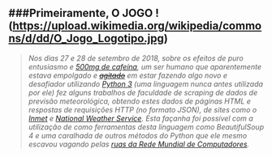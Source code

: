 ###Primeiramente,
O JOGO
!(https://upload.wikimedia.org/wikipedia/commons/d/dd/O_Jogo_Logotipo.jpg)
------
> _Nos dias 27 e 28 de setembro de 2018, sobre os efeitos de puro entusiasmo e [500mg de cafeína](https://i.imgflip.com/1r7l1b.jpg), um ser humano que aparentemente estava empolgado e [~~agitado~~](https://media.giphy.com/media/zJ8ldRaGLnHTa/giphy.gif) em estar fazendo algo novo e desafiador utilizando [Python 3](https://www.python.org/) (uma linguagem nunca antes utilizada por ele) fez alguns trabalhos de faculdade de scraping de dados de previsão meteorológica, obtendo estes dados de páginas HTML e respostas de requisições HTTP (no formato JSON), de sites como o [Inmet](http://www.inmet.gov.br/) e [National Weather Service](https://forecast.weather.gov/MapClick.php?lat=39.1404&lon=-77.1937). Esta façanha foi possível com a utilização de como ferramentas desta linguagem como BeautifulSoup 4 e uma caralhada de outros métodos do Python que ele mesmo escavou vagando pelas [ruas da Rede Mundial de Computadores](https://pbs.twimg.com/media/CW4fZzHWAAADqPB.jpg)._
